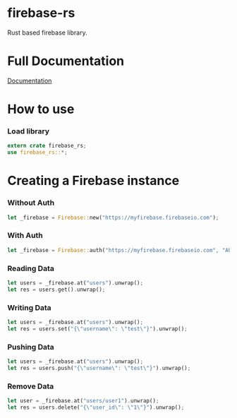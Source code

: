 # firebase-rs

Rust based firebase library.

# Full Documentation
[Documentation](https://docs.rs/firebase-rs/1.0.1/firebase_rs/)

# How to use

### Load library
````rust
extern crate firebase_rs;
use firebase_rs::*;
````

# Creating a Firebase instance

### Without Auth
````rust
let _firebase = Firebase::new("https://myfirebase.firebaseio.com");
````

### With Auth
````rust
let _firebase = Firebase::auth("https://myfirebase.firebaseio.com", "AUTH_KEY");
````

### Reading Data
````rust
let users = _firebase.at("users").unwrap();
let res = users.get().unwrap();
````

### Writing Data
````rust
let users = _firebase.at("users").unwrap();
let res = users.set("{\"username\": \"test\"}").unwrap();
````

### Pushing Data
````rust
let users = _firebase.at("users").unwrap();
let res = users.push("{\"username\": \"test\"}").unwrap();
````

### Remove Data
````rust
let user = _firebase.at("users/user1").unwrap();
let res = users.delete("{\"user_id\": \"1\"}").unwrap();
````







